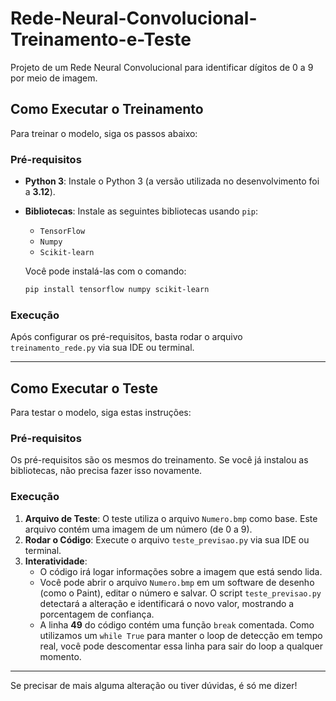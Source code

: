 # Rede-Neural-Convolucional-Treinamento-e-Teste

Projeto de um Rede Neural Convolucional para identificar dígitos de 0 a 9 por meio de imagem.

## Como Executar o Treinamento

Para treinar o modelo, siga os passos abaixo:

### Pré-requisitos

- **Python 3**: Instale o Python 3 (a versão utilizada no desenvolvimento foi a **3.12**).

- **Bibliotecas**: Instale as seguintes bibliotecas usando `pip`:

  - `TensorFlow`
  - `Numpy`
  - `Scikit-learn`

  Você pode instalá-las com o comando:

  ```bash
  pip install tensorflow numpy scikit-learn
  ```

### Execução

Após configurar os pré-requisitos, basta rodar o arquivo `treinamento_rede.py` via sua IDE ou terminal.

---

## Como Executar o Teste

Para testar o modelo, siga estas instruções:

### Pré-requisitos

Os pré-requisitos são os mesmos do treinamento. Se você já instalou as bibliotecas, não precisa fazer isso novamente.

### Execução

1.  **Arquivo de Teste**: O teste utiliza o arquivo `Numero.bmp` como base. Este arquivo contém uma imagem de um número (de 0 a 9).
2.  **Rodar o Código**: Execute o arquivo `teste_previsao.py` via sua IDE ou terminal.
3.  **Interatividade**:
    - O código irá logar informações sobre a imagem que está sendo lida.
    - Você pode abrir o arquivo `Numero.bmp` em um software de desenho (como o Paint), editar o número e salvar. O script `teste_previsao.py` detectará a alteração e identificará o novo valor, mostrando a porcentagem de confiança.
    - A linha **49** do código contém uma função `break` comentada. Como utilizamos um `while True` para manter o loop de detecção em tempo real, você pode descomentar essa linha para sair do loop a qualquer momento.

---

Se precisar de mais alguma alteração ou tiver dúvidas, é só me dizer\!
